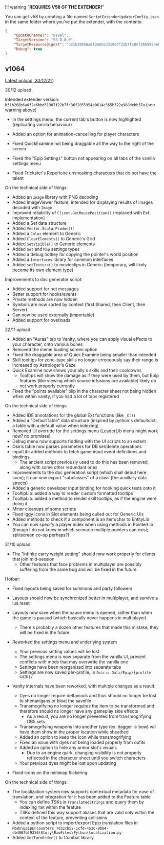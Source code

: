 
!!! warning "**REQUIRES V58 OF THE EXTENDER!**"

You can get v58 by creating a file named `ScriptExtenderUpdaterConfig.json` in the same folder where you've put the extender, with the contents:

```json
{
	"UpdateChannel": "Devel",
	"TargetVersion": "58.0.0.0",
	"TargetResourceDigest": "b31b208b6a6f2e6bbd31907f22b7fc86f2055954e0614c365b322a988debb37a",
	"Debug": true
}
```

## v1064
[Latest upload, 30/12/22](https://drive.google.com/file/d/1ni4yRX1TTPHxrqZ0mhbrimyFGXkdZsPL/view?usp=sharing).

30/12 upload:

Intended extender version: `b31b208b6a6f2e6bbd31907f22b7fc86f2055954e0614c365b322a988debb37a` (see warning above)


- In the settings menu, the current tab's button is now highlighted (replicating vanilla behaviour)
- Added an option for animation-cancelling for player characters

- Fixed QuickExamine not being draggable all the way to the right of the screen
- Fixed the "Epip Settings" button not appearing on all tabs of the vanilla settings menu
- Fixed Trickster's Repertoire unsneaking characters that do not have the talent

On the technical side of things:

- Added an `Image` library with PNG decoding
- Added ImageViewer feature, intended for displaying results of images decoded with `Image`
- Improved reliability of `Client.GetMousePosition()` (replaced with Ext implementation)
- Added a Set data structure
- Added `Vector.ScalarProduct()`
- Added a `Color` element to Generic
- Added `ClearElements()` to Generic's Grid
- Added `SetVisible()` to Generic elements
- Added `Set` and `Map` settings types
- Added a debug hotkey for copying the pointer's world position
- Added a `Interfaces` library for common interfaces
- Added `setTexture()` to movieclips in Generic (temporary, will likely become its own element type)

Improvements to doc generator script:

- Added support for net messages
- Better support for hooks/events
- Private methods are now hidden
- Symbols are now sorted by context (first Shared, then Client, then Server)
- Can now be used externally (importable)
- Added support for overloads

22/11 upload:

- Added an "Auras" tab to Vanity, where you can apply visual effects to your character, onto various bones
- Removed the meme loading screen option
- Fixed the draggable area of Quick Examine being smaller than intended
- Skill tooltips for zone-type skills no longer erroneously say their range is increased by Astrologer's Gaze
- Quick Examine now shows your ally's skills and their cooldowns
	- Tooltips will show the damage as if they were used by them, but Epip features (like viewing which source infusions are available) likely do not work properly currently
- Fixed the "points available" blip in the character sheet not being hidden when within vanity, if you had a lot of tabs registered

On the technical side of things:

- Added IDE annotations for the global Ext functions (like `_C()`)
- Added a "DefaultTable" data structure (inspired by python's defaultdict; a table with a default value when indexing)
- Removed UI override for the settings menu (LeaderLib menu might work now? no promises)
- Debug menu now supports fiddling with the UI scripts to an extent
- Osiris table now parses parameters for DB set/delete operations
- InputLib: added methods to fetch game input event definitions and bindings
	- The ancient script previously used to do this has been removed, along with some other redundant ones
- Improvements to the doc generation script (which shall debut here soon); it can now export "subclasses" of a class (the auxiliary data structs)
- Added a generic developer input binding for hooking quick tests onto it
- TooltipLib: added a way to render custom formatted tooltips
- TooltipLib: added a method to render skill tooltips, as if the engine were doing it
- Minor cleanups of some scripts
- Fixed iggy icons in Slot elements being culled out for Generic UIs
- Added methods to check if a component is an item/char to EntityLib
- You can now specify a player index when using methods in PointerLib (though I do not know in which scenario multiple pointers can exist; splitscreen co-op perhaps?)

31/10 upload:

- The "infinite carry weight setting" should now work properly for clients that join mid-session
	- Other features that face problems in multiplayer are possibly suffering from the same bug and will be fixed in the future

Hotbar:

- Fixed layouts being saved for summons and party followers
- Layouts should now be synchronized better in multiplayer, and survive a lua reset
- Layouts now save when the pause menu is opened, rather than when the game is paused (which basically never happens in multiplayer)
	- There's probably a dozen other features that made this mistake; they will be fixed in the future

- Reworked the settings menu and underlying system
	- Your previous setting values will be lost
	- The settings menu is now separate from the vanilla UI, prevent conflicts with mods that may overwrite the vanilla one
	- Settings have been reorganized into separate tabs
	- Settings are now saved per-profile, in `Osiris Data/Epip/{profile GUID}/`

- Vanity internals have been reworked, with multiple changes as a result:
	- Dyes no longer require deltamods and thus should no longer be lost to shenanigans or bloat the savefile
	- Transmogrifying no longer requires the item to be transformed and therefore should no longer have any gameplay side effects
		- As a result, you are no longer prevented from transmogrifying GB5 sets
	- Transmogrifying weapons into another type (ex. dagger -> bow) will have them show in the proper location while sheathed
	- Added an option to keep the icon while transmogrifying
	- Fixed an issue with dyes not being loaded properly from oufits
	- Added an option to hide any armor slot's visuals
		- Due to an engine quirk, changing visibility is not properly reflected in the character sheet until you switch characters
	- Your previous dyes might be lost upon updating
- Fixed icons on the minimap flickering

On the technical side of things:

- The localization system now supports contextual metadata for ease of translation, and integration for it has been added to the Feature table
	- You can define TSKs in `TranslatedStrings` and query them by indexing `TSK` within the feature
	- TSKs defined this way support aliases that are valid only within the context of the feature, preventing collisions
- Added a python script to import/export Epip translation files in `Mods\EpipEncounters_7d32cb52-1cfd-4526-9b84-db4867bf9356\Story\RawFiles\Python\localization.py`
- Added `GetTurnOrder()` to Combat library